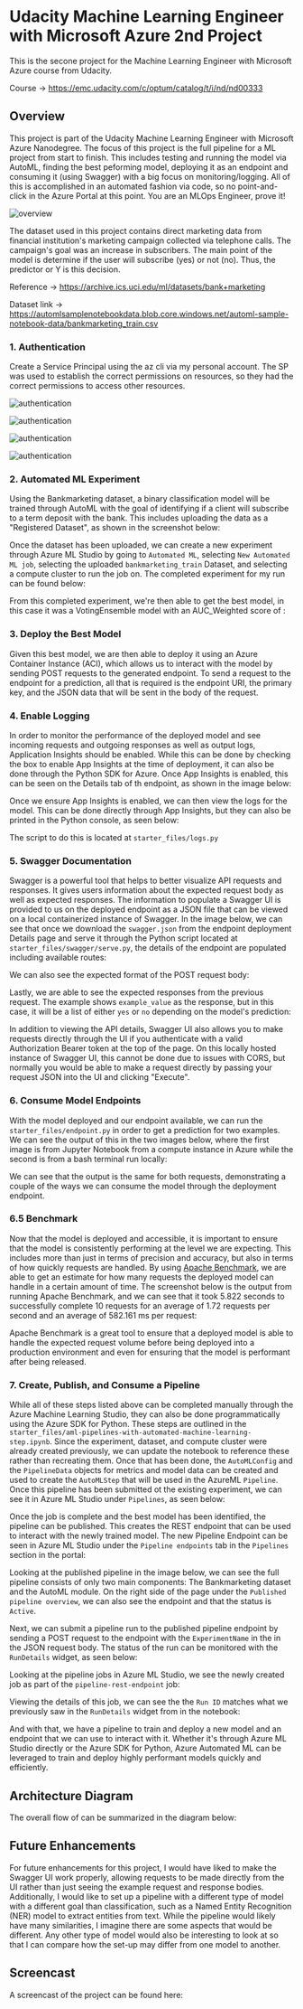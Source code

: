 # Udacity Machine Learning Engineer with Microsoft Azure 2nd Project
This is the secone project for the Machine Learning Engineer with Microsoft Azure course from Udacity.

Course -> https://emc.udacity.com/c/optum/catalog/t/i/nd/nd00333

## Overview
This project is part of the Udacity Machine Learning Engineer with Microsoft Azure Nanodegree. The focus of this project is the full pipeline for a ML project from start to finish. This includes testing and running the model via AutoML, finding the best peforming model, deploying it as an endpoint and consuming it (using Swagger) with a big focus on monitoring/logging. All of this is accomplished in an automated fashion via code, so no point-and-click in the Azure Portal at this point. You are an MLOps Engineer, prove it!

![overview](./Project%202%20-%20flow.png)

The dataset used in this project contains direct marketing data from financial institution's marketing campaign collected via telephone calls. The campaign's goal was an increase in subscribers. The main point of the model is determine if the user will subscribe (yes) or not (no). Thus, the predictor or Y is this decision.

Reference -> https://archive.ics.uci.edu/ml/datasets/bank+marketing

Dataset link -> https://automlsamplenotebookdata.blob.core.windows.net/automl-sample-notebook-data/bankmarketing_train.csv

### 1. Authentication
Create a Service Principal using the az cli via my personal account. The SP was used to establish the correct permissions on resources, so they had the correct permissions to access other resources.

![authentication](./screenshots/Step%201%20-%20Create%20Custom%20Role%20-%20Alternative.png)

![authentication](./screenshots/Step%201%20-%20Create%20Rback.png)

![authentication](./screenshots/Step%201%20-%20Error%20with%20CLI%20and%20Workspace%20Commands.png)

![authentication](./screenshots/Step%201%20-%20SP%20assigned%20to%20Workspace.png)

### 2. Automated ML Experiment
Using the Bankmarketing dataset, a binary classification model will be trained through AutoML with the goal of identifying if a client will subscribe to a term deposit with the bank. This includes uploading the data as a "Registered Dataset", as shown in the screenshot below:

Once the dataset has been uploaded, we can create a new experiment through Azure ML Studio by going to `Automated ML`, selecting `New Automated ML job`, selecting the uploaded `bankmarketing_train` Dataset, and selecting a compute cluster to run the job on. The completed experiment for my run can be found below:

From this completed experiment, we're then able to get the best model, in this case it was a VotingEnsemble model with an AUC_Weighted score of :


### 3. Deploy the Best Model
Given this best model, we are then able to deploy it using an Azure Container Instance (ACI), which allows us to interact with the model by sending POST requests to the generated endpoint. To send a request to the endpoint for a prediction, all that is required is the endpoint URI, the primary key, and the JSON data that will be sent in the body of the request.

### 4. Enable Logging
In order to monitor the performance of the deployed model and see incoming requests and outgoing responses as well as output logs, Application Insights should be enabled. While this can be done by checking the box to enable App Insights at the time of deployment, it can also be done through the Python SDK for Azure. Once App Insights is enabled, this can be seen on the Details tab of th endpoint, as shown in the image below:

Once we ensure App Insights is enabled, we can then view the logs for the model. This can be done directly through App Insights, but they can also be printed in the Python console, as seen below:

The script to do this is located at `starter_files/logs.py`

### 5. Swagger Documentation
Swagger is a powerful tool that helps to better visualize API requests and responses. It gives users information about the expected request body as well as expected responses. The information to populate a Swagger UI is provided to us on the deployed endpoint as a JSON file that can be viewed on a local containerized instance of Swagger. In the image below, we can see that once we download the `swagger.json` from the endpoint deployment Details page and serve it through the Python script located at `starter_files/swagger/serve.py`, the details of the endpoint are populated including available routes:


We can also see the expected format of the POST request body:

Lastly, we are able to see the expected responses from the previous request. The example shows `example_value` as the response, but in this case, it will be a list of either `yes` or `no` depending on the model's prediction:

In addition to viewing the API details, Swagger UI also allows you to make requests directly through the UI if you authenticate with a valid Authorization Bearer token at the top of the page. On this locally hosted instance of Swagger UI, this cannot be done due to issues with CORS, but normally you would be able to make a request directly by passing your request JSON into the UI and clicking "Execute".

### 6. Consume Model Endpoints
With the model deployed and our endpoint available, we can run the `starter_files/endpoint.py` in order to get a prediction for two examples. We can see the output of this in the two images below, where the first image is from Jupyter Notebook from a compute instance in Azure while the second is from a bash terminal run locally:


We can see that the output is the same for both requests, demonstrating a couple of the ways we can consume the model through the deployment endpoint.

### 6.5 Benchmark
Now that the model is deployed and accessible, it is important to ensure that the model is consistently performing at the level we are expecting. This includes more than just in terms of precision and accuracy, but also in terms of how quickly requests are handled. By using [Apache Benchmark](https://httpd.apache.org/docs/2.4/programs/ab.html), we are able to get an estimate for how many requests the deployed model can handle in a certain amount of time. The screenshot below is the output from running Apache Benchmark, and we can see that it took 5.822 seconds to successfully complete 10 requests for an average of 1.72 requests per second and an average of 582.161 ms per request:

Apache Benchmark is a great tool to ensure that a deployed model is able to handle the expected request volume before being deployed into a production environment and even for ensuring that the model is performant after being released.

### 7. Create, Publish, and Consume a Pipeline
While all of these steps listed above can be completed manually through the Azure Machine Learning Studio, they can also be done programmatically using the Azure SDK for Python. These steps are outlined in the `starter_files/aml-pipelines-with-automated-machine-learning-step.ipynb`. Since the experiment, dataset, and compute cluster were already created previously, we can update the notebook to reference these rather than recreating them. Once that has been done, the `AutoMLConfig` and the `PipelineData` objects for metrics and model data can be created and used to create the `AutoMLStep` that will be used in the AzureML `Pipeline`. Once this pipeline has been submitted ot the existing experiment, we can see it in Azure ML Studio under `Pipelines`, as seen below:

Once the job is complete and the best model has been identified, the pipeline can be published. This creates the REST endpoint that can be used to interact with the newly trained model. The new Pipeline Endpoint can be seen in Azure ML Studio under the `Pipeline endpoints` tab in the `Pipelines` section in the portal:

Looking at the published pipeline in the image below, we can see the full pipeline consists of only two main components: The Bankmarketing dataset and the AutoML module. On the right side of the page under the `Published pipeline overview`, we can also see the endpoint and that the status is `Active`.

Next, we can submit a pipeline run to the published pipeline endpoint by sending a POST request to the endpoint with the `ExperimentName` in the in the JSON request body. The status of the run can be monitored with the `RunDetails` widget, as seen below:

Looking at the pipeline jobs in Azure ML Studio, we see the newly created job as part of the `pipeline-rest-endpoint` job:

Viewing the details of this job, we can see the the `Run ID` matches what we previously saw in the `RunDetails` widget from in the notebook:

And with that, we have a pipeline to train and deploy a new model and an endpoint that we can use to interact with it. Whether it's through Azure ML Studio directly or the Azure SDK for Python, Azure Automated ML can be leveraged to train and deploy highly performant models quickly and efficiently.

## Architecture Diagram
The overall flow of can be summarized in the diagram below:

## Future Enhancements
For future enhancements for this project, I would have liked to make the Swagger UI work properly, allowing requests to be made directly from the UI rather than just seeing the example request and response bodies. Additionally, I would like to set up a pipeline with a different type of model with a different goal than classification, such as a Named Entity Recognition (NER) model to extract entities from text. While the pipeline would likely have many similarities, I imagine there are some aspects that would be different. Any other type of model would also be interesting to look at so that I can compare how the set-up may differ from one model to another.

## Screencast
A screencast of the project can be found here: 
